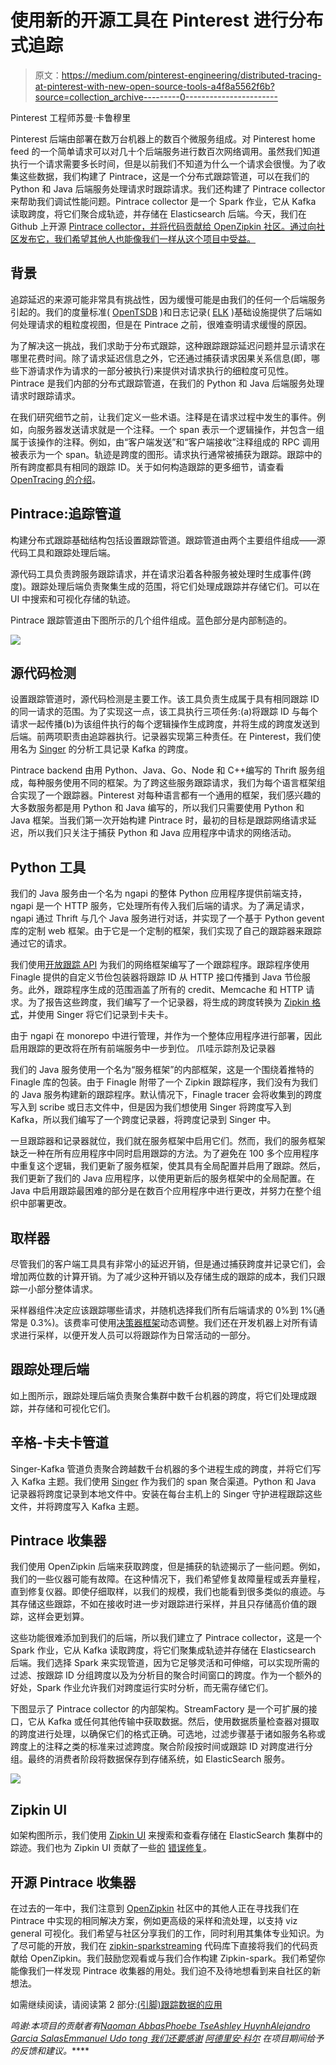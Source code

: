 # 使用新的开源工具在 Pinterest 进行分布式追踪

> 原文：<https://medium.com/pinterest-engineering/distributed-tracing-at-pinterest-with-new-open-source-tools-a4f8a5562f6b?source=collection_archive---------0----------------------->

Pinterest 工程师苏曼·卡鲁穆里

Pinterest 后端由部署在数万台机器上的数百个微服务组成。对 Pinterest home feed 的一个简单请求可以对几十个后端服务进行数百次网络调用。虽然我们知道执行一个请求需要多长时间，但是以前我们不知道为什么一个请求会很慢。为了收集这些数据，我们构建了 Pintrace，这是一个分布式跟踪管道，可以在我们的 Python 和 Java 后端服务处理请求时跟踪请求。我们还构建了 Pintrace collector 来帮助我们调试性能问题。Pintrace collector 是一个 Spark 作业，它从 Kafka 读取跨度，将它们聚合成轨迹，并存储在 Elasticsearch 后端。今天，我们在 Github 上开源 [Pintrace collector，并将代码贡献给 OpenZipkin 社区。通过向社区发布它，我们希望其他人也能像我们一样从这个项目中受益。](https://github.com/openzipkin/zipkin-sparkstreaming)

## 背景

追踪延迟的来源可能非常具有挑战性，因为缓慢可能是由我们的任何一个后端服务引起的。我们的度量标准( [OpenTSDB](http://opentsdb.net/) )和日志记录( [ELK](https://www.elastic.co/products/kibana) )基础设施提供了后端如何处理请求的粗粒度视图，但是在 Pintrace 之前，很难查明请求缓慢的原因。

为了解决这一挑战，我们求助于分布式跟踪，这种跟踪跟踪延迟问题并显示请求在哪里花费时间。除了请求延迟信息之外，它还通过捕获请求因果关系信息(即，哪些下游请求作为请求的一部分被执行)来提供对请求执行的细粒度可见性。Pintrace 是我们内部的分布式跟踪管道，在我们的 Python 和 Java 后端服务处理请求时跟踪请求。

在我们研究细节之前，让我们定义一些术语。注释是在请求过程中发生的事件。例如，向服务器发送请求就是一个注释。一个 span 表示一个逻辑操作，并包含一组属于该操作的注释。例如，由“客户端发送”和“客户端接收”注释组成的 RPC 调用被表示为一个 span。轨迹是跨度的图形。请求执行通常被捕获为跟踪。跟踪中的所有跨度都具有相同的跟踪 ID。关于如何构造跟踪的更多细节，请查看 [OpenTracing 的介绍](http://opentracing.io/documentation/)。

## Pintrace:追踪管道

构建分布式跟踪基础结构包括设置跟踪管道。跟踪管道由两个主要组件组成——源代码工具和跟踪处理后端。

源代码工具负责跨服务跟踪请求，并在请求沿着各种服务被处理时生成事件(跨度)。跟踪处理后端负责聚集生成的范围，将它们处理成跟踪并存储它们。可以在 UI 中搜索和可视化存储的轨迹。

Pintrace 跟踪管道由下图所示的几个组件组成。蓝色部分是内部制造的。

![](img/349b88f8dbdbe264ca1a1403203d19e5.png)

## 源代码检测

设置跟踪管道时，源代码检测是主要工作。该工具负责生成属于具有相同跟踪 ID 的同一请求的范围。为了实现这一点，该工具执行三项任务:(a)将跟踪 ID 与每个请求一起传播(b)为该组件执行的每个逻辑操作生成跨度，并将生成的跨度发送到后端。前两项职责由追踪器执行。记录器实现第三种责任。在 Pinterest，我们使用名为 [Singer](https://engineering.pinterest.com/blog/real-time-analytics-pinterest) 的分析工具记录 Kafka 的跨度。

Pintrace backend 由用 Python、Java、Go、Node 和 C++编写的 Thrift 服务组成，每种服务使用不同的框架。为了跨这些服务跟踪请求，我们为每个语言框架组合实现了一个跟踪器。Pinterest 对每种语言都有一个通用的框架，我们感兴趣的大多数服务都是用 Python 和 Java 编写的，所以我们只需要使用 Python 和 Java 框架。当我们第一次开始构建 Pintrace 时，最初的目标是跟踪网络请求延迟，所以我们只关注于捕获 Python 和 Java 应用程序中请求的网络活动。

## Python 工具

我们的 Java 服务由一个名为 ngapi 的整体 Python 应用程序提供前端支持，ngapi 是一个 HTTP 服务，它处理所有传入我们后端的请求。为了满足请求，ngapi 通过 Thrift 与几个 Java 服务进行对话，并实现了一个基于 Python gevent 库的定制 web 框架。由于它是一个定制的框架，我们实现了自己的跟踪器来跟踪通过它的请求。

我们使用[开放跟踪 API](http://opentracing.io/) 为我们的网络框架编写了一个跟踪程序。跟踪程序使用 Finagle 提供的自定义节俭包装器将跟踪 ID 从 HTTP 接口传播到 Java 节俭服务。此外，跟踪程序生成的范围涵盖了所有的 credit、Memcache 和 HTTP 请求。为了报告这些跨度，我们编写了一个记录器，将生成的跨度转换为 [Zipkin 格式](https://github.com/openzipkin/zipkin-api/blob/master/thrift/zipkinCore.thrift)，并使用 Singer 将它们记录到卡夫卡。

由于 ngapi 在 monorepo 中进行管理，并作为一个整体应用程序进行部署，因此启用跟踪的更改将在所有前端服务中一步到位。
爪哇示踪剂及记录器

我们的 Java 服务使用一个名为“服务框架”的内部框架，这是一个围绕着推特的 Finagle 库的包装。由于 Finagle 附带了一个 Zipkin 跟踪程序，我们没有为我们的 Java 服务构建新的跟踪程序。默认情况下，Finagle tracer 会将收集到的跨度写入到 scribe 或日志文件中，但是因为我们想使用 Singer 将跨度写入到 Kafka，所以我们编写了一个跨度记录器，将跨度记录到 Singer 中。

一旦跟踪器和记录器就位，我们就在服务框架中启用它们。然而，我们的服务框架缺乏一种在所有应用程序中同时启用跟踪的方法。为了避免在 100 多个应用程序中重复这个逻辑，我们更新了服务框架，使其具有全局配置并启用了跟踪。然后，我们更新了我们的 Java 应用程序，以使用更新后的服务框架中的全局配置。在 Java 中启用跟踪最困难的部分是在数百个应用程序中进行更改，并努力在整个组织中部署更改。

## 取样器

尽管我们的客户端工具具有非常小的延迟开销，但是通过捕获跨度并记录它们，会增加两位数的计算开销。为了减少这种开销以及存储生成的跟踪的成本，我们只跟踪一小部分整体请求。

采样器组件决定应该跟踪哪些请求，并随机选择我们所有后端请求的 0%到 1%(通常是 0.3%)。该费率可使用[决策器框架](https://engineering.pinterest.com/blog/serving-configuration-data-scale-high-availability)动态调整。我们还在开发机器上对所有请求进行采样，以便开发人员可以将跟踪作为日常活动的一部分。

## 跟踪处理后端

如上图所示，跟踪处理后端负责聚合集群中数千台机器的跨度，将它们处理成跟踪，并存储和可视化它们。

## 辛格-卡夫卡管道

Singer-Kafka 管道负责聚合跨越数千台机器的多个进程生成的跨度，并将它们写入 Kafka 主题。我们使用 [Singer](https://engineering.pinterest.com/blog/real-time-analytics-pinterest) 作为我们的 span 聚合渠道。Python 和 Java 记录器将跨度记录到本地文件中。安装在每台主机上的 Singer 守护进程跟踪这些文件，并将跨度写入 Kafka 主题。

## Pintrace 收集器

我们使用 OpenZipkin 后端来获取跨度，但是捕获的轨迹揭示了一些问题。例如，我们的一些仪器可能有故障。在这种情况下，我们希望修复故障量程或丢弃量程，直到修复仪器。即使仔细取样，以我们的规模，我们也能看到很多类似的痕迹。与其存储这些跟踪，不如在接收时进一步对跟踪进行采样，并且只存储高价值的跟踪，这样会更划算。

这些功能很难添加到我们的后端，所以我们建立了 Pintrace collector，这是一个 Spark 作业，它从 Kafka 读取跨度，将它们聚集成轨迹并存储在 Elasticsearch 后端。我们选择 Spark 来实现管道，因为它足够灵活和可伸缩，可以实现所需的过滤、按跟踪 ID 分组跨度以及为分析目的聚合时间窗口的跨度。作为一个额外的好处，Spark 作业允许我们对跨度运行实时分析，而无需存储它们。

下图显示了 Pintrace collector 的内部架构。StreamFactory 是一个可扩展的接口，它从 Kafka 或任何其他传输中获取数据。然后，使用数据质量检查器对摄取的跨度进行处理，以确保它们的格式正确。可选地，过滤步骤基于诸如服务名称或跨度上的注释之类的标准来过滤跨度。聚合阶段按时间或跟踪 ID 对跨度进行分组。最终的消费者阶段将数据保存到存储系统，如 ElasticSearch 服务。

![](img/9c8c880caf99f5ade2691c7fdcf53ff2.png)

## Zipkin UI

如架构图所示，我们使用 [Zipkin UI](https://github.com/openzipkin/zipkin/tree/master/zipkin-ui) 来搜索和查看存储在 ElasticSearch 集群中的踪迹。我们也为 Zipkin UI 贡献了一些[的](https://github.com/openzipkin/zipkin/commits?author=mansu) [错误修复](https://github.com/openzipkin/zipkin/commits?author=naoman)。

## 开源 Pintrace 收集器

在过去的一年中，我们注意到 [OpenZipkin](https://github.com/openzipkin) 社区中的其他人正在寻找我们在 Pintrace 中实现的相同解决方案，例如更高级的采样和流处理，以支持 viz general 可视化。我们希望与社区分享我们的工作，同时利用其集体专业知识。为了尽可能的开放，我们在 [zipkin-sparkstreaming](https://github.com/openzipkin/zipkin-sparkstreaming) 代码库下直接将我们的代码贡献给 OpenZipkin。我们鼓励您观看或与我们合作构建 Zipkin-spark。我们希望你能像我们一样发现 Pintrace 收集器的用处。我们迫不及待地想看到来自社区的新想法。

如需继续阅读，请阅读第 2 部分:[(引脚)跟踪数据的应用](https://hackernoon.com/applications-of-pin-trace-data-3b9e6dc2744b)

*鸣谢:本项目的贡献者有*[*Naoman Abbas*](https://github.com/naoman)*[*Phoebe Tse*](https://github.com/phoebetse)*[*Ashley Huynh*](https://github.com/ashleyswinning)*[*Alejandro Garcia Salas*](https://github.com/alejandrogarciasalas)*[*Emmanuel Udo tong 我们还要感谢*](https://github.com/eudotong) [*阿德里安·科尔*](https://github.com/adriancole) *在项目期间给予的反馈和建议。*****